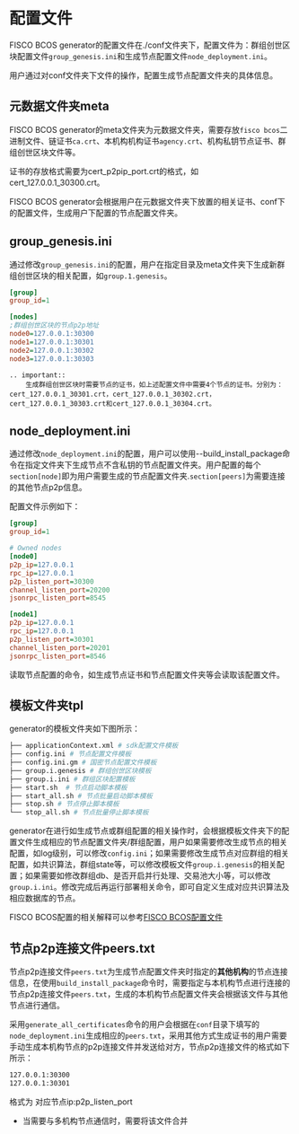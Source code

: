 # 配置文件

FISCO BCOS generator的配置文件在./conf文件夹下，配置文件为：群组创世区块配置文件`group_genesis.ini`和生成节点配置文件`node_deployment.ini`。

用户通过对conf文件夹下文件的操作，配置生成节点配置文件夹的具体信息。

## 元数据文件夹meta

FISCO BCOS generator的meta文件夹为元数据文件夹，需要存放`fisco bcos`二进制文件、链证书`ca.crt`、本机构机构证书`agency.crt`、机构私钥节点证书、群组创世区块文件等。

证书的存放格式需要为cert_p2pip_port.crt的格式，如cert_127.0.0.1_30300.crt。

FISCO BCOS generator会根据用户在元数据文件夹下放置的相关证书、conf下的配置文件，生成用户下配置的节点配置文件夹。

## group_genesis.ini

通过修改`group_genesis.ini`的配置，用户在指定目录及meta文件夹下生成新群组创世区块的相关配置，如`group.1.genesis`。

```ini
[group]
group_id=1

[nodes]
;群组创世区块的节点p2p地址
node0=127.0.0.1:30300
node1=127.0.0.1:30301
node2=127.0.0.1:30302
node3=127.0.0.1:30303
```

```eval_rst
.. important::
    生成群组创世区块时需要节点的证书，如上述配置文件中需要4个节点的证书。分别为：cert_127.0.0.1_30301.crt，cert_127.0.0.1_30302.crt，cert_127.0.0.1_30303.crt和cert_127.0.0.1_30304.crt。
```

## node_deployment.ini

通过修改`node_deployment.ini`的配置，用户可以使用--build_install_package命令在指定文件夹下生成节点不含私钥的节点配置文件夹。用户配置的每个`section[node]`即为用户需要生成的节点配置文件夹.`section[peers]`为需要连接的其他节点p2p信息。

配置文件示例如下：

```ini
[group]
group_id=1

# Owned nodes
[node0]
p2p_ip=127.0.0.1
rpc_ip=127.0.0.1
p2p_listen_port=30300
channel_listen_port=20200
jsonrpc_listen_port=8545

[node1]
p2p_ip=127.0.0.1
rpc_ip=127.0.0.1
p2p_listen_port=30301
channel_listen_port=20201
jsonrpc_listen_port=8546
```

读取节点配置的命令，如生成节点证书和节点配置文件夹等会读取该配置文件。

## 模板文件夹tpl

generator的模板文件夹如下图所示：

```bash
├── applicationContext.xml # sdk配置文件模板
├── config.ini # 节点配置文件模板
├── config.ini.gm # 国密节点配置文件模板
├── group.i.genesis # 群组创世区块模板
├── group.i.ini # 群组区块配置模板
├── start.sh  # 节点启动脚本模板
├── start_all.sh # 节点批量启动脚本模板
├── stop.sh # 节点停止脚本模板
└── stop_all.sh # 节点批量停止脚本模板
```

generator在进行如生成节点或群组配置的相关操作时，会根据模板文件夹下的配置文件生成相应的节点配置文件夹/群组配置，用户如果需要修改生成节点的相关配置，如log级别，可以修改`config.ini`；如果需要修改生成节点对应群组的相关配置，如共识算法，群组state等，可以修改模板文件`group.i.genesis`的相关配置；如果需要如修改群组db、是否开启并行处理、交易池大小等，可以修改`group.i.ini`。修改完成后再运行部署相关命令，即可自定义生成对应共识算法及相应数据库的节点。

FISCO BCOS配置的相关解释可以参考[FISCO BCOS配置文件](../manual/configuration.md)

## 节点p2p连接文件peers.txt

节点p2p连接文件`peers.txt`为生成节点配置文件夹时指定的**其他机构**的节点连接信息，在使用`build_install_package`命令时，需要指定与本机构节点进行连接的节点p2p连接文件`peers.txt`，生成的本机构节点配置文件夹会根据该文件与其他节点进行通信。

采用`generate_all_certificates`命令的用户会根据在`conf`目录下填写的`node_deployment.ini`生成相应的`peers.txt`，采用其他方式生成证书的用户需要手动生成本机构节点的p2p连接文件并发送给对方，节点p2p连接文件的格式如下所示：

```bash
127.0.0.1:30300
127.0.0.1:30301
```

格式为 对应节点ip:p2p_listen_port

- 当需要与多机构节点通信时，需要将该文件合并